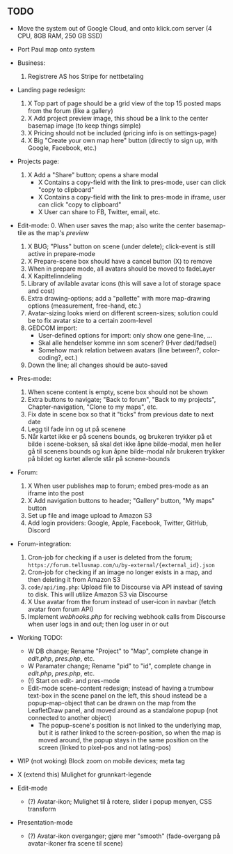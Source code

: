 ## TODO

- Move the system out of Google Cloud, and onto klick.com server (4 CPU, 8GB RAM, 250 GB SSD)
- Port Paul map onto system


- Business:
	1. Registrere AS hos Stripe for nettbetaling


- Landing page redesign:
	1. X Top part of page should be a grid view of the top 15 posted maps from the forum (like a gallery)
	2. X Add project preview image, this shoud be a link to the center basemap image (to keep things simple)
	3. X Pricing should not be included (pricing info is on settings-page)
	4. X Big "Create your own map here" button (directly to sign up, with Google, Facebook, etc.)
- Projects page:
	1. X Add a "Share" button; opens a share modal
		- X Contains a copy-field with the link to pres-mode, user can click "copy to clipboard"
		- X Contains a copy-field with the link to pres-mode in iframe, user can click "copy to clipboard"
		- X User can share to FB, Twitter, email, etc.
- Edit-mode:
	0. When user saves the map; also write the center basemap-tile as the map's *preview*
	1. X BUG; "Pluss" button on scene (under delete); click-event is still active in prepare-mode
	2. X Prepare-scene box should have a cancel button (X) to remove
	3. When in prepare mode, all avatars should be moved to fadeLayer
	4. X Kapittelinndeling
	5. Library of avilable avatar icons (this will save a lot of storage space and cost)
	6. Extra drawing-options; add a "pallette" with more map-drawing options (measurement, free-hand, etc.)
	7. Avatar-sizing looks wierd on different screen-sizes; solution could be to fix avatar size to a certain zoom-level
	8. GEDCOM import:
		- User-defined options for import: only show one gene-line, ...
		- Skal alle hendelser komme inn som scener? (Hver død/fødsel)
		- Somehow mark relation between avatars (line between?, color-coding?, ect.)
	9. Down the line; all changes should be auto-saved
- Pres-mode:
	1. When scene content is empty, scene box should not be shown
	2. Extra buttons to navigate; "Back to forum", "Back to my projects", Chapter-navigation, "Clone to my maps", etc.
	3. Fix date in scene box so that it "ticks" from previous date to next date
	4. Legg til fade inn og ut på scenene
	5. Når kartet ikke er på scenens bounds, og brukeren trykker på et bilde i scene-boksen, så skal det ikke åpne bilde-modal, men heller gå til scenens bounds og kun åpne bilde-modal når brukeren trykker på bildet og kartet allerde står på scnene-bounds
- Forum:
	1. X When user publishes map to forum; embed pres-mode as an iframe into the post
	2. X Add navigation buttons to header; "Gallery" button, "My maps" button
	3. Set up file and image upload to Amazon S3
	4. Add login providers: Google, Apple, Facebook, Twitter, GitHub, Discord
- Forum-integration:
	1. Cron-job for checking if a user is deleted from the forum; `https://forum.tellusmap.com/u/by-external/{external_id}.json`
	2. Cron-job for checking if an image no longer exists in a map, and then deleting it from Amazon S3
	3. `code/api/img.php`: Upload file to Discourse via API instead of saving to disk. This will utilize Amazon S3 via Discourse
	4. X Use avatar from the forum instead of user-icon in navbar (fetch avatar from forum API)
	5. Implement *webhooks.php* for reciving webhook calls from Discourse when user logs in and out; then log user in or out


- Working TODO:
	- W DB change; Rename "Project" to "Map", complete change in *edit.php*, *pres.php*, etc.
	- W Paramater change; Rename "pid" to "id", complete change in *edit.php*, *pres.php*, etc.
	- (!) Start on edit- and pres-mode
	- Edit-mode scene-content redesign; instead of having a trumbow text-box in the scene panel on the left, this shoud instead be a popup-map-object that can be drawn on the map from the LeafletDraw panel, and moved around as a standalone popup (not connected to another object)
		- The popup-scene's position is not linked to the underlying map, but it is rather linked to the screen-position, so when the map is moved around, the popup stays in the same position on the screen (linked to pixel-pos and not latlng-pos)






- WIP (not woking) Block zoom on mobile devices; meta tag
- X (extend this) Mulighet for grunnkart-legende
- Edit-mode
	- (?) Avatar-ikon; Mulighet til å rotere, slider i popup menyen, CSS transform
- Presentation-mode
	- (?) Avatar-ikon overganger; gjøre mer "smooth" (fade-overgang på avatar-ikoner fra scene til scene)
